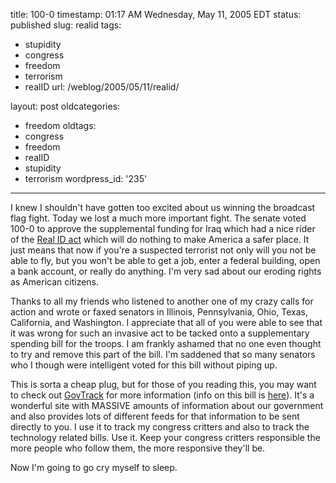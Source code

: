 title: 100-0
timestamp: 01:17 AM Wednesday, May 11, 2005 EDT
status: published
slug: realid
tags:
- stupidity
- congress
- freedom
- terrorism
- realID
url: /weblog/2005/05/11/realid/

layout: post
oldcategories:
- freedom
oldtags:
- congress
- freedom
- realID
- stupidity
- terrorism
wordpress_id: '235'

---

I knew I shouldn't have gotten too excited about us winning the broadcast flag fight.  Today we lost a much more important fight.  The senate voted 100-0 to approve the supplemental funding for Iraq which had a nice rider of the [Real ID act](http://www.unrealid.com/) which will do nothing to make America a safer place.  It just means that now if you're a suspected terrorist not only will you not be able to fly, but you won't be able to get a job, enter a federal building, open a bank account, or really do anything. I'm very sad about our eroding rights as American citizens.

Thanks to all my friends who listened to another one of my crazy calls for action and wrote or faxed senators in Illinois, Pennsylvania, Ohio, Texas, California, and Washington.  I appreciate that all of you were able to see that it was wrong for such an invasive act to be tacked onto a supplementary spending bill for the troops.  I am frankly ashamed that no one even thought to try and remove this part of the bill.  I'm saddened that so many senators who I though were intelligent voted for this bill without piping up.

This is sorta a cheap plug, but for those of you reading this, you may want to check out [GovTrack](http://www.govtrack.us/) for more information (info on this bill is [here](http://www.govtrack.us/congress/bill.xpd?bill=h109-1268)). It's a wonderful site with MASSIVE amounts of information about our government
and also provides lots of different feeds for that information to be sent directly to you.  I use it to track my congress critters and also to track the technology related bills.  Use it.  Keep your congress critters responsible the more people who follow them, the more responsive they'll be.

Now I'm going to go cry myself to sleep.
